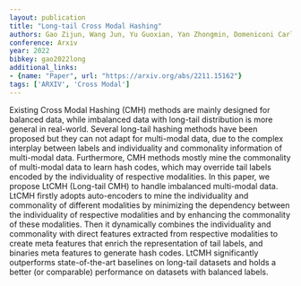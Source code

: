 ```yaml
---
layout: publication
title: "Long-tail Cross Modal Hashing"
authors: Gao Zijun, Wang Jun, Yu Guoxian, Yan Zhongmin, Domeniconi Carlotta, Zhang Jinglin
conference: Arxiv
year: 2022
bibkey: gao2022long
additional_links:
- {name: "Paper", url: "https://arxiv.org/abs/2211.15162"}
tags: ['ARXIV', 'Cross Modal']
---
```

Existing Cross Modal Hashing (CMH) methods are mainly designed for balanced data, while imbalanced data with long-tail distribution is more general in real-world. Several long-tail hashing methods have been proposed but they can not adapt for multi-modal data, due to the complex interplay between labels and individuality and commonality information of multi-modal data. Furthermore, CMH methods mostly mine the commonality of multi-modal data to learn hash codes, which may override tail labels encoded by the individuality of respective modalities. In this paper, we propose LtCMH (Long-tail CMH) to handle imbalanced multi-modal data. LtCMH firstly adopts auto-encoders to mine the individuality and commonality of different modalities by minimizing the dependency between the individuality of respective modalities and by enhancing the commonality of these modalities. Then it dynamically combines the individuality and commonality with direct features extracted from respective modalities to create meta features that enrich the representation of tail labels, and binaries meta features to generate hash codes. LtCMH significantly outperforms state-of-the-art baselines on long-tail datasets and holds a better (or comparable) performance on datasets with balanced labels.